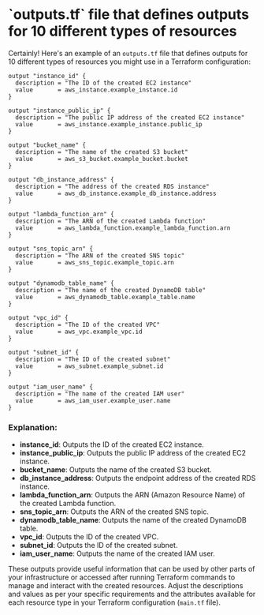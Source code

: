 <h1>`outputs.tf` file that defines outputs for 10 different types of resources</h1>

Certainly! Here's an example of an `outputs.tf` file that defines outputs for 10 different types of resources 
you might use in a Terraform configuration:

```hcl
output "instance_id" {
  description = "The ID of the created EC2 instance"
  value       = aws_instance.example_instance.id
}

output "instance_public_ip" {
  description = "The public IP address of the created EC2 instance"
  value       = aws_instance.example_instance.public_ip
}

output "bucket_name" {
  description = "The name of the created S3 bucket"
  value       = aws_s3_bucket.example_bucket.bucket
}

output "db_instance_address" {
  description = "The address of the created RDS instance"
  value       = aws_db_instance.example_db_instance.address
}

output "lambda_function_arn" {
  description = "The ARN of the created Lambda function"
  value       = aws_lambda_function.example_lambda_function.arn
}

output "sns_topic_arn" {
  description = "The ARN of the created SNS topic"
  value       = aws_sns_topic.example_topic.arn
}

output "dynamodb_table_name" {
  description = "The name of the created DynamoDB table"
  value       = aws_dynamodb_table.example_table.name
}

output "vpc_id" {
  description = "The ID of the created VPC"
  value       = aws_vpc.example_vpc.id
}

output "subnet_id" {
  description = "The ID of the created subnet"
  value       = aws_subnet.example_subnet.id
}

output "iam_user_name" {
  description = "The name of the created IAM user"
  value       = aws_iam_user.example_user.name
}
```

### Explanation:
- **instance_id**: Outputs the ID of the created EC2 instance.
- **instance_public_ip**: Outputs the public IP address of the created EC2 instance.
- **bucket_name**: Outputs the name of the created S3 bucket.
- **db_instance_address**: Outputs the endpoint address of the created RDS instance.
- **lambda_function_arn**: Outputs the ARN (Amazon Resource Name) of the created Lambda function.
- **sns_topic_arn**: Outputs the ARN of the created SNS topic.
- **dynamodb_table_name**: Outputs the name of the created DynamoDB table.
- **vpc_id**: Outputs the ID of the created VPC.
- **subnet_id**: Outputs the ID of the created subnet.
- **iam_user_name**: Outputs the name of the created IAM user.

These outputs provide useful information that can be used by other parts of your infrastructure or accessed after running Terraform commands to manage and interact with the created resources. Adjust the descriptions and values 
as per your specific requirements and the attributes available for each resource type in your Terraform configuration (`main.tf` file).
